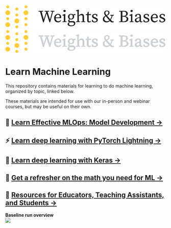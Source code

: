 <p align="center">
  <img src="https://github.com/wandb/wandb/raw/main/.github/wb-logo-lightbg.png#gh-light-mode-only" width="600" alt="Weights & Biases"/>
  <img src="https://raw.githubusercontent.com/wandb/wandb/508982e50e82c54cbf0dd464a9959fee0e1740ad/.github/wb-logo-darkbg.png#gh-dark-mode-only" width="600" alt="Weights & Biases"/>
</p>

# Learn Machine Learning

This repository contains materials for learning to do machine learning,
organized by topic, linked below.

These materials are intended for use with our in-person and webinar courses,
but may be useful on their own.

## 🚀 [Learn Effective MLOps: Model Development →](https://github.com/wandb/edu/tree/main/mlops-001)

## ⚡ [Learn deep learning with PyTorch Lightning →](https://github.com/wandb/edu/tree/main/lightning)

## 🥕 [Learn deep learning with Keras →](https://github.com/wandb/edu/tree/main/keras)

## 🧮 [Get a refresher on the math you need for ML →](https://github.com/wandb/edu/tree/main/math-for-ml)

## 🏫 [Resources for Educators, Teaching Assistants, and Students →](https://github.com/wandb/edu/tree/main/edu_resources/)

**Baseline run overview**  
<img src="https://raw.githubusercontent.com/Nov05/pictures/master/repos/wandb-edu/2023-03-07%2004_35_52-royal-sky-5%20_%20mlops-course-001%20%E2%80%93%20Weights%20%26%20Biases.jpg">
